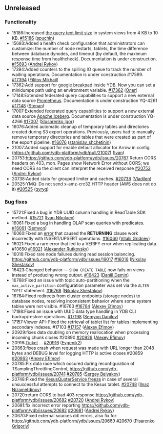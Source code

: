 ## Unreleased

### Functionality

* 15186:Increased [the query text limit size](../dev/system-views#query-metrics) in system views from 4 KB to 10 KB. [#15186](https://github.com/ydb-platform/ydb/pull/15186) ([spuchin](https://github.com/spuchin))
* 15693:Added a health check configuration that administrators can customize: the number of node restarts, tablets, the time difference between database dynodes,
and timeout (by default, the maximum response time from healthcheck). Documentation is under construction. [#15693](https://github.com/ydb-platform/ydb/pull/15693) ([Andrei Rykov](https://github.com/StekPerepolnen))
* 17394:Added counters to the spilling IO queue to track the number of waiting operations. Documentation is under construction #17599. [#17394](https://github.com/ydb-platform/ydb/pull/17394) ([Filitov Mikhail](https://github.com/lll-phill-lll))
* 17362:Add support for [google breakpad](https://chromium.googlesource.com/breakpad/breakpad) inside YDB. Now you can set a minidumps path using an environment variable.
[#17362](https://github.com/ydb-platform/ydb/pull/17362) ([Олег](https://github.com/iddqdex))
* 17148:Extended federated query capabilities to support a new external data source [Prometheus](https://en.wikipedia.org/wiki/Prometheus_(software)). Documentation is under construction YQ-4261 [#17148](https://github.com/ydb-platform/ydb/pull/17148) ([Stepan](https://github.com/pstpn))
* 17007:Extended federated query capabilities to support a new external data source [Apache Iceberg](https://iceberg.apache.org). Documentation is under construction YQ-4266 [#17007](https://github.com/ydb-platform/ydb/pull/17007) ([Slusarenko Igor](https://github.com/buhtr))
* 16076:Added automatic cleanup of temporary tables and directories created during S3 export operations. Previously, users had to manually remove temporary directories and tables that were created as part of the export pipeline. [#16076](https://github.com/ydb-platform/ydb/pull/16076) ([stanislav_shchetinin](https://github.com/stanislav-shchetinin))
* 21007:Added support for enable default allocator for Arrow in config. (https://github.com/ydb-platform/ydb/pull/21007) ([Ivan](https://github.com/abyss7))
* 20753:https://github.com/ydb-platform/ydb/issues/20767 
Return CORS headers on 403, mon. Pages show Network Error without CORS; we need CORS so the client can interpret the received response [#20753](https://github.com/ydb-platform/ydb/pull/20753) ([Andrei Rykov](https://github.com/StekPerepolnen))
* 20738:Added stats for grouped limiter and caches. [#20738](https://github.com/ydb-platform/ydb/pull/20738) ([Vladilen](https://github.com/Vladilen))
* 20525:YMQ: Do not send x-amz-crc32 HTTP header (AWS does not do it) [#20525](https://github.com/ydb-platform/ydb/pull/20525) ([qyryq](https://github.com/qyryq))

### Bug fixes

* 15721:Fixed a bug in YDB UUID column handling in ReadTable SDK method. [#15721](https://github.com/ydb-platform/ydb/pull/15721) ([Ivan Nikolaev](https://github.com/lex007in))
* 16061:Fixed a bug in handling OLAP scan queries with predicates. [#16061](https://github.com/ydb-platform/ydb/pull/16061) ([Semyon](https://github.com/swalrus1))
* 16060:Fixed an [error](https://github.com/ydb-platform/ydb/issues/15551) that caused the **RETURNING** clause  work incorrectly with INSERT/UPSERT operations. [#16060](https://github.com/ydb-platform/ydb/pull/16060) ([Vitalii Gridnev](https://github.com/gridnevvvit))
* 16021:Fixed a rare error that led to a VERIFY error when replicating data. #10650 [#16021](https://github.com/ydb-platform/ydb/pull/16021) ([Alexander Rutkovsky](https://github.com/alexvru))
* 16016:Fixed rare node failures during read session balancing. https://github.com/ydb-platform/ydb/issues/16017 [#16016](https://github.com/ydb-platform/ydb/pull/16016) ([Nikolay Shestakov](https://github.com/nshestakov))
* 16423:Changed behavior — `SHOW CREATE TABLE` now fails on views instead of producing wrong output. [#16423](https://github.com/ydb-platform/ydb/pull/16423) ([Daniil Demin](https://github.com/jepett0))
* 16768:Fixed an issue with topic auto-partitioning when the `max_active_partition` configuration parameter was set via the `ALTER TOPIC` statement. [#16768](https://github.com/ydb-platform/ydb/pull/16768) ([Nikolay Shestakov](https://github.com/nshestakov))
* 16764:Fixed redirects from cluster endpoints (storage nodes) to database nodes, resolving inconsistent behavior where some system tables were not visible. #16763 [#16764](https://github.com/ydb-platform/ydb/pull/16764) ([Alexey Efimov](https://github.com/adameat))
* 17198:Fixed an issue with UUID data type handling in YDB CLI backup/restore operations. [#17198](https://github.com/ydb-platform/ydb/pull/17198) ([Semyon Danilov](https://github.com/SammyVimes))
* 17157:Viewer API: Fixed the retrieval of tablet list for tables implementing secondary indexes. #17103 [#17157](https://github.com/ydb-platform/ydb/pull/17157) ([Alexey Efimov](https://github.com/adameat))
* 20929:fixes data doubling on memory reallocation when processing incoming chunk
closes #20890 [#20929](https://github.com/ydb-platform/ydb/pull/20929) ([Alexey Efimov](https://github.com/adameat))
* 20916:[Ticket](https://github.com/ydb-platform/ydb/issues/20833)
... [#20916](https://github.com/ydb-platform/ydb/pull/20916) ([Evgenik2](https://github.com/Evgenik2))
* 20863:fixes crash when request was made with URL longer than 2048 bytes and DEBUG level for logging HTTP is active
closes #20859 [#20863](https://github.com/ydb-platform/ydb/pull/20863) ([Alexey Efimov](https://github.com/adameat))
* 20785:Fix data race which occured during reconfiguration of TSamplingThrottlingControl, https://github.com/ydb-platform/ydb/issues/20741 [#20785](https://github.com/ydb-platform/ydb/pull/20785) ([Sergey Belyakov](https://github.com/serbel324))
* 20748:Fixed the [KesusQuoterService freeze](https://github.com/ydb-platform/ydb/issues/20747) in case of several unsuccessful attempts to connect to the Kesus tablet. [#20748](https://github.com/ydb-platform/ydb/pull/20748) ([Ilnaz Nizametdinov](https://github.com/CyberROFL))
* 20720:return CORS to bad 403 response https://github.com/ydb-platform/ydb/issues/20682 [#20720](https://github.com/ydb-platform/ydb/pull/20720) ([Andrei Rykov](https://github.com/StekPerepolnen))
* 20681:fix incorrect error reporting https://github.com/ydb-platform/ydb/issues/20682 [#20681](https://github.com/ydb-platform/ydb/pull/20681) ([Andrei Rykov](https://github.com/StekPerepolnen))
* 20670:Fixed external sources ddl errors, also fix for: https://github.com/ydb-platform/ydb/issues/20669 [#20670](https://github.com/ydb-platform/ydb/pull/20670) ([Pisarenko Grigoriy](https://github.com/GrigoriyPA))

